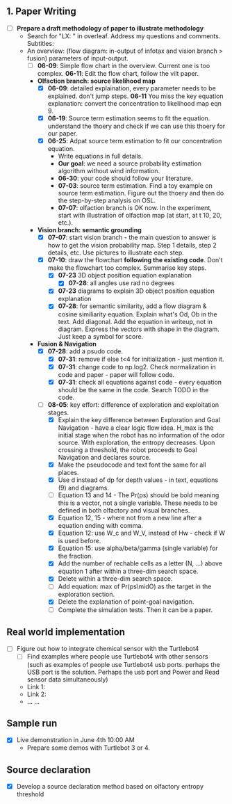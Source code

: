 ## 1. Paper Writing
* [ ] **Prepare a draft methodology of paper to illustrate methodology**
  * Search for "LX: " in overleaf. Address my questions and comments.
  Subtitles:
  * An overview: (flow diagram: in-output of infotax and vision branch > fusion) parameters of input-output.
    * [ ] **06-09**: Simple flow chart in the overview. Current one is too complex. **06-11**: Edit the flow chart, follow the vilt paper.
    * **Olfaction branch: source likelihood map**
      * [x] **06-09**: detailed explaination, every parameter needs to be explained. don't jump steps. **06-11** You miss the key equation explanation: convert the concentration to likelihood map eqn 9.
      * [x] **06-19**: Source term estimation seems to fit the equation. understand the thoery and check if we can use this thoery for our paper.
      * [x] **06-25**: Adpat source term estimation to fit our concentration equation.
         * Write equations in full details.   
         * **Our goal**: we need a source probability estimation algorithm without wind information.
         * **06-30**: your code should follow your literature.
         * **07-03**: source term estimation. Find a toy example on source term estimation. Figure out the thoery and then do the step-by-step analysis on OSL.
         * **07-07**: olfaction branch is OK now. In the experiment, start with illustration of olfaction map (at start, at t 10, 20, etc.).
     * **Vision branch: semantic grounding**
        * [x] **07-07**: start vision branch - the main question to answer is how to get the vision probability map. Step 1 details, step 2 details, etc. Use pictures to illustrate each step.
        * [x] **07-10**: draw the flowchart **following the existing code**. Don't make the flowchart too complex. Summarise key steps.
          * [x] **07-23** 3D object position equation explanation
            * [x] **07-28**: all angles use rad no degrees 
          * [x] **07-23** diagrams to explain 3D object position equation explanation
          * [x] **07-28**: for semantic similarity, add a flow diagram & cosine similiarity equation. Explain what's Od, Ob in the text. Add diagonal. Add the equation in writeup, not in diagram. Express the vectors with shape in the diagram. Just keep a symbol for score.
    * **Fusion & Navigation**
      * [x] **07-28**: add a psudo code.
        * [x] **07-31**: remove if else t<4 for initialization - just mention it.
        * [x] **07-31**: change code to np.log2. Check normalization in code and paper - paper will follow code.
        * [x] **07-31**: check all equations against code - every equation should be the same in the code. Search TODO in the code.
      * [ ] **08-05**: key effort: difference of exploration and exploitation stages.
        * [x] Explain the key difference between Exploration and Goal Navigation - have a clear logic flow idea. H_max is the initial stage when the robot has no information of the odor source. With exploration, the entropy decreases. Upon crossing a threshold, the robot proceeds to Goal Navigation and declares source.
        * [x] Make the pseudocode and text font the same for all places.
        * [x] Use d instead of dp for depth values - in text, equations (9) and diagrams.
        * [ ] Equation 13 and 14 - The Pr(ps) should be bold meaning this is a vector, not a single variable. These needs to be defined in both olfactory and visual branches.
        * [x] Equation 12, 15 - where not from a new line after a equation ending with comma.
        * [x] Equation 12: use W_c and W_V, instead of Hw - check if W is used before.
        * [x] Equation 15: use alpha/beta/gamma (single variable) for the fraction.
        * [x] Add the number of rechable cells as a letter (N, ...) above equation 1 after within a three-dim search space.
        * [x] Delete within a three-dim search space.
        * [ ] Add equation: max of Pr(ps\midO) as the target in the exploration section.
        * [x] Delete the explanation of point-goal navigation.
        * [ ] Complete the simulation tests. Then it can be a paper.
## Real world implementation
* [ ] Figure out how to integrate chemical sensor with the Turtlebot4  
  * [ ] Find examples where people use Turtlebot4 with other sensors (such as examples of people use Turtlebot4 usb ports. perhaps the USB port is the solution. Perhaps the usb port and Power and Read sensor data simultaneously)  
  * Link 1:  
  * Link 2:  
  * ... ...  
      
## Sample run
* [x] Live demonstration in June 4th 10:00 AM
  * Prepare some demos with Turtlebot 3 or 4.  

## Source declaration  
* [x] Develop a source declaration method based on olfactory entropy threshold  

